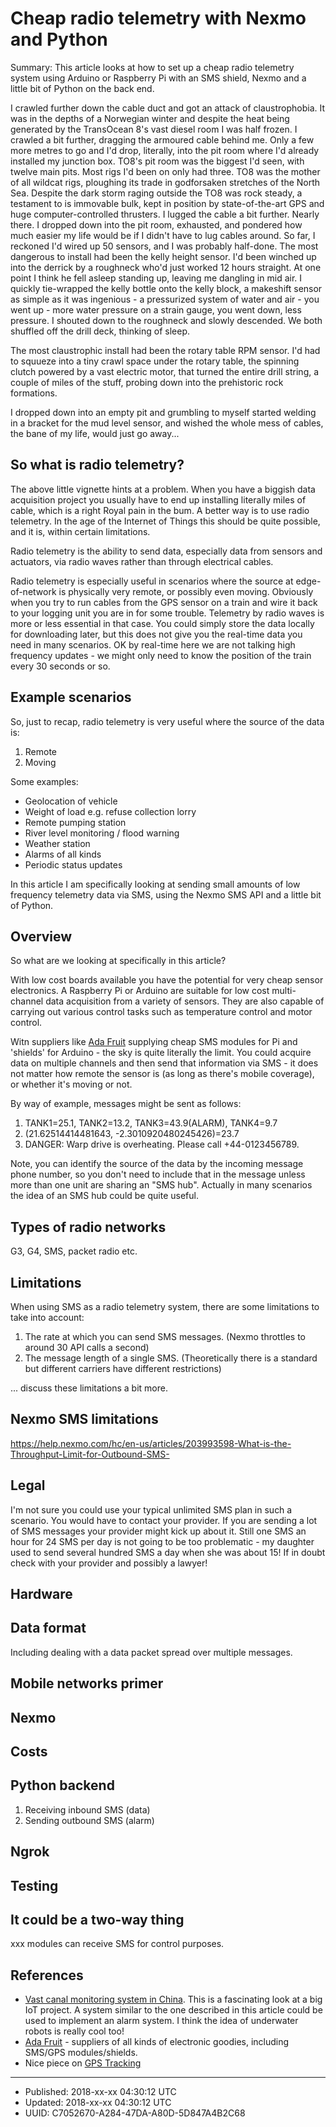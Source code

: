 # Cheap radio telemetry with Nexmo and Python

Summary: This article looks at how to set up a cheap radio telemetry
system using Arduino or Raspberry Pi with an SMS shield, Nexmo and a
little bit of Python on the back end.

I crawled further down the cable duct and got an attack of
claustrophobia. It was in the depths of a Norwegian winter and despite
the heat being generated by the TransOcean 8's vast diesel room I was
half frozen. I crawled a bit further, dragging the armoured cable
behind me. Only a few more metres to go and I'd drop, literally, into
the pit room where I'd already installed my junction box. TO8's pit
room was the biggest I'd seen, with twelve main pits. Most rigs I'd
been on only had three. TO8 was the mother of all wildcat rigs,
ploughing its trade in godforsaken stretches of the North Sea. Despite
the dark storm raging outside the TO8 was rock steady, a testament to
is immovable bulk, kept in position by state-of-the-art GPS and huge
computer-controlled thrusters. I lugged the cable a bit
further. Nearly there. I dropped down into the pit room, exhausted,
and pondered how much easier my life would be if I didn't have to lug
cables around. So far, I reckoned I'd wired up 50 sensors, and I was
probably half-done. The most dangerous to install had been the kelly
height sensor. I'd been winched up into the derrick by a roughneck
who'd just worked 12 hours straight. At one point I think he fell
asleep standing up, leaving me dangling in mid air. I quickly
tie-wrapped the kelly bottle onto the kelly block, a makeshift sensor
as simple as it was ingenious - a pressurized system of water and
air - you went up - more water pressure on a strain gauge, you went
down, less pressure. I shouted down to the roughneck and slowly
descended. We both shuffled off the drill deck, thinking of sleep.

The most claustrophic install had been the rotary table RPM
sensor. I'd had to squueze into a tiny crawl space under the rotary
table, the spinning clutch powered by a vast electric motor, that
turned the entire drill string, a couple of miles of the stuff,
probing down into the prehistoric rock formations.

I dropped down into an empty pit and grumbling to myself started
welding in a bracket for the mud level sensor, and wished the whole
mess of cables, the bane of my life, would just go away...

## So what is radio telemetry?

The above little vignette hints at a problem. When you have a biggish
data acquisition project you usually have to end up installing
literally miles of cable, which is a right Royal pain in the bum. A
better way is to use radio telemetry. In the age of the Internet of
Things this should be quite possible, and it is, within certain
limitations.

Radio telemetry is the ability to send data, especially data from
sensors and actuators, via radio waves rather than through electrical
cables.

Radio telemetry is especially useful in scenarios where the source at
edge-of-network is physically very remote, or possibly even
moving. Obviously when you try to run cables from the GPS sensor on a
train and wire it back to your logging unit you are in for some
trouble. Telemetry by radio waves is more or less essential in that
case. You could simply store the data locally for downloading later,
but this does not give you the real-time data you need in many
scenarios. OK by real-time here we are not talking high frequency
updates - we might only need to know the position of the train every
30 seconds or so.

## Example scenarios

So, just to recap, radio telemetry is very useful where the source of
the data is:

1. Remote
2. Moving

Some examples:

- Geolocation of vehicle
- Weight of load e.g. refuse collection lorry 
- Remote pumping station
- River level monitoring / flood warning
- Weather station
- Alarms of all kinds
- Periodic status updates

In this article I am specifically looking at sending small amounts of
low frequency telemetry data via SMS, using the Nexmo SMS API and a
little bit of Python.

## Overview

So what are we looking at specifically in this article?

With low cost boards available you have the potential for very cheap
sensor electronics. A Raspberry Pi or Arduino are suitable
for low cost multi-channel data acquisition from a variety of
sensors. They are also capable of carrying out various control tasks
such as temperature control and motor control.

Witn suppliers like [Ada Fruit](https://www.adafruit.com) supplying
cheap SMS modules for Pi and 'shields' for Arduino - the sky is quite
literally the limit. You could acquire data on multiple channels and
then send that information via SMS - it does not matter how remote the
sensor is (as long as there's mobile coverage), or whether it's
moving or not.

By way of example, messages might be sent as follows:

1. TANK1=25.1, TANK2=13.2, TANK3=43.9(ALARM), TANK4=9.7
2. (21.62514414481643, -2.3010920480245426)=23.7
3. DANGER: Warp drive is overheating. Please call +44-0123456789.

Note, you can identify the source of the data by the incoming message
phone number, so you don't need to include that in the message unless
more than one unit are sharing an "SMS hub". Actually in many
scenarios the idea of an SMS hub could be quite useful.


## Types of radio networks

G3, G4, SMS, packet radio etc.


## Limitations

When using SMS as a radio telemetry system, there are some limitations
to take into account:

1. The rate at which you can send SMS messages. (Nexmo throttles to around 30 API calls a second)
2. The message length of a single SMS. (Theoretically there is a standard but different carriers have different restrictions)

... discuss these limitations a bit more.


## Nexmo SMS limitations

https://help.nexmo.com/hc/en-us/articles/203993598-What-is-the-Throughput-Limit-for-Outbound-SMS-


## Legal

I'm not sure you could use your typical unlimited SMS plan in such a
scenario. You would have to contact your provider. If you are sending
a lot of SMS messages your provider might kick up about it. Still one
SMS an hour for 24 SMS per day is not going to be too problematic - my
daughter used to send several hundred SMS a day when she was about 15!
If in doubt check with your provider and possibly a lawyer!

## Hardware


## Data format

Including dealing with a data packet spread over multiple messages.

## Mobile networks primer



## Nexmo

## Costs

## Python backend

1. Receiving inbound SMS (data)
2. Sending outbound SMS (alarm)

## Ngrok

## Testing

## It could be a two-way thing

xxx modules can receive SMS for control purposes.

## References

- [Vast canal monitoring system in
  China](https://spectrum.ieee.org/tech-talk/telecom/internet/a-massive-iot-sensor-network-keeps-watch-over-a-1400kilometer-canal). This
  is a fascinating look at a big IoT project. A system similar to the
  one described in this article could be used to implement an alarm
  system. I think the idea of underwater robots is really cool too!
- [Ada Fruit](https://www.adafruit.com) - suppliers of all kinds of electronic goodies, including SMS/GPS modules/shields.
- Nice piece on [GPS Tracking](https://en.wikipedia.org/wiki/GPS_tracking_unit)

---

* Published: 2018-xx-xx 04:30:12 UTC
* Updated: 2018-xx-xx 04:30:12 UTC
* UUID: C7052670-A284-47DA-A80D-5D847A4B2C68
